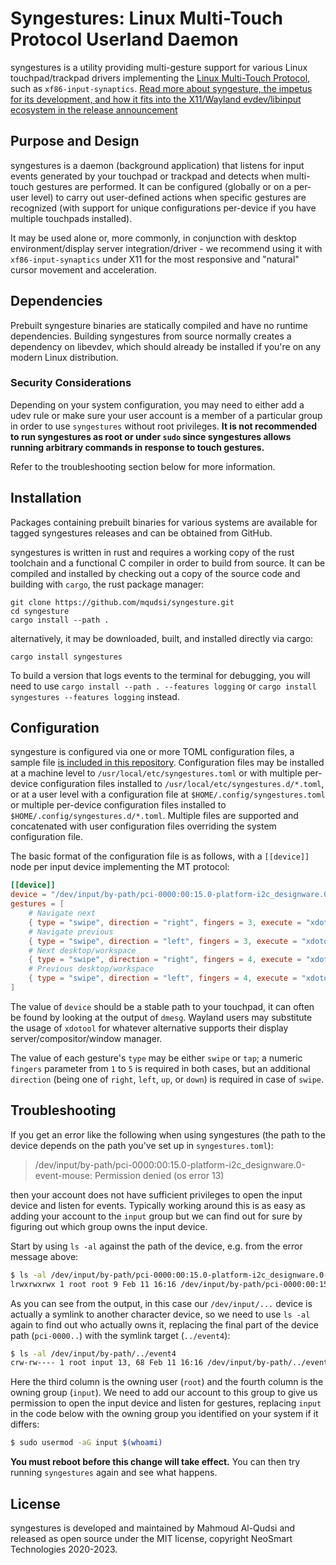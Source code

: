 # Syngestures: Linux Multi-Touch Protocol Userland Daemon

syngestures is a utility providing multi-gesture support for various Linux touchpad/trackpad drivers
implementing the [Linux Multi-Touch
Protocol](https://www.kernel.org/doc/Documentation/input/multi-touch-protocol.txt), such as
`xf86-input-synaptics`. [Read more about syngesture, the impetus for its development, and how it fits
into the X11/Wayland evdev/libinput ecosystem in the release
announcement](http://neosmart.net/blog/2020/multi-touch-gestures-on-linux/)

## Purpose and Design

syngestures is a daemon (background application) that listens for input events generated by your
touchpad or trackpad and detects when multi-touch gestures are performed. It can be configured
(globally or on a per-user level) to carry out user-defined actions when specific gestures are
recognized (with support for unique configurations per-device if you have multiple touchpads
installed).

It may be used alone or, more commonly, in conjunction with desktop environment/display server
integration/driver - we recommend using it with `xf86-input-synaptics` under X11 for the most
responsive and "natural" cursor movement and acceleration.

## Dependencies

Prebuilt syngesture binaries are statically compiled and have no runtime dependencies. Building
syngestures from source normally creates a dependency on libevdev, which should already be installed
if you're on any modern Linux distribution.

### Security Considerations

Depending on your system configuration, you may need to either add a udev rule or make sure your
user account is a member of a particular group in order to use `syngestures` without root
privileges. **It is not recommended to run syngestures as root or under `sudo` since syngestures
allows running arbitrary commands in response to touch gestures.**

Refer to the troubleshooting section below for more information.

## Installation

Packages containing prebuilt binaries for various systems are available for tagged syngestures
releases and can be obtained from GitHub.

syngestures is written in rust and requires a working copy of the rust toolchain and a functional C
compiler in order to build from source. It can be compiled and installed by checking out a copy of
the source code and building with `cargo`, the rust package manager:

```
git clone https://github.com/mqudsi/syngesture.git
cd syngesture
cargo install --path .
```

alternatively, it may be downloaded, built, and installed directly via cargo:

```
cargo install syngestures
```

To build a version that logs events to the terminal for debugging, you will need to use
`cargo install --path . --features logging` or `cargo install syngestures --features logging`
instead.

## Configuration

syngesture is configured via one or more TOML configuration files, a sample file [is included in this
repository](./syngestures.toml). Configuration files may be installed at a machine level to
`/usr/local/etc/syngestures.toml` or with multiple per-device configuration files installed to
`/usr/local/etc/syngestures.d/*.toml`, or at a user level with a configuration file at
`$HOME/.config/syngestures.toml` or multiple per-device configuration files installed to
`$HOME/.config/syngestures.d/*.toml`. Multiple files are supported and concatenated with user
configuration files overriding the system configuration file.

The basic format of the configuration file is as follows, with a `[[device]]` node per input device
implementing the MT protocol:

```toml
[[device]]
device = "/dev/input/by-path/pci-0000:00:15.0-platform-i2c_designware.0-event-mouse"
gestures = [
	# Navigate next
	{ type = "swipe", direction = "right", fingers = 3, execute = "xdotool key alt+Right" },
	# Navigate previous
	{ type = "swipe", direction = "left", fingers = 3, execute = "xdotool key alt+Left" },
	# Next desktop/workspace
	{ type = "swipe", direction = "right", fingers = 4, execute = "xdotool key Super_L+Right" },
	# Previous desktop/workspace
	{ type = "swipe", direction = "left", fingers = 4, execute = "xdotool key Super_L+Left" },
]
```

The value of `device` should be a stable path to your touchpad, it can often be found by looking at
the output of `dmesg`. Wayland users may substitute the usage of `xdotool` for whatever alternative
supports their display server/compositor/window manager.

The value of each gesture's `type` may be either `swipe` or `tap`; a numeric `fingers` parameter
from `1` to `5` is required in both cases, but an additional `direction` (being one of `right`,
`left`, `up`, or `down`) is required in case of `swipe`.

## Troubleshooting

If you get an error like the following when using syngestures (the path to the device depends on the
path you've set up in `syngestures.toml`):

> /dev/input/by-path/pci-0000:00:15.0-platform-i2c_designware.0-event-mouse: Permission denied (os error 13)

then your account does not have sufficient privileges to open the input device and listen for
events. Typically working around this is as easy as adding your account to the `input` group but we
can find out for sure by figuring out which group owns the input device.

Start by using `ls -al` against the path of the device, e.g. from the error message above:

```sh
$ ls -al /dev/input/by-path/pci-0000:00:15.0-platform-i2c_designware.0-event-mouse
lrwxrwxrwx 1 root root 9 Feb 11 16:16 /dev/input/by-path/pci-0000:00:15.0-platform-i2c_designware.0-event-mouse -> ../event4
```

As you can see from the output, in this case our `/dev/input/...` device is actually a symlink to
another character device, so we need to use `ls -al` again to find out who actually owns it,
replacing the final part of the device path (`pci-0000..`) with the symlink target (`../event4`):

```sh
$ ls -al /dev/input/by-path/../event4
crw-rw---- 1 root input 13, 68 Feb 11 16:16 /dev/input/by-path/../event4
```

Here the third column is the owning user (`root`) and the fourth column is the owning group
(`input`). We need to add our account to this group to give us permission to open the input
device and listen for gestures, replacing `input` in the code below with the owning group you
identified on your system if it differs:

```sh
$ sudo usermod -aG input $(whoami)
```

**You must reboot before this change will take effect.** You can then try
running `syngestures` again and see what happens.

## License

syngestures is developed and maintained by Mahmoud Al-Qudsi and released as open source under the
MIT license, copyright NeoSmart Technologies 2020-2023.
